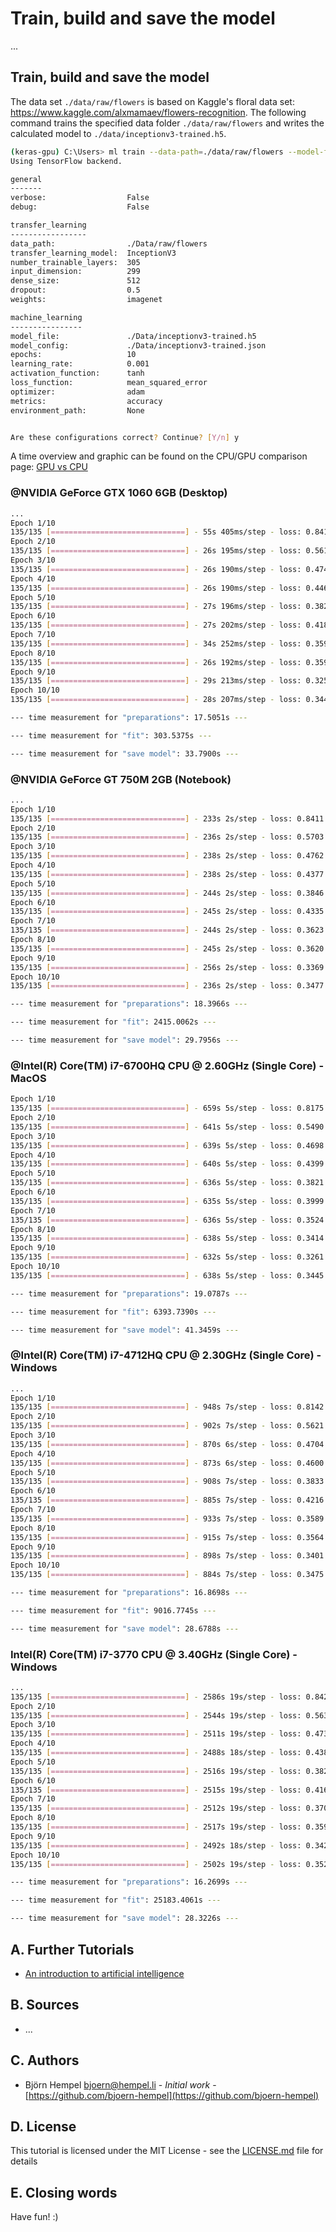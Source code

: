 # Train, build and save the model

...

## Train, build and save the model

The data set `./data/raw/flowers` is based on Kaggle's floral data set: https://www.kaggle.com/alxmamaev/flowers-recognition. The following command trains the specified data folder `./data/raw/flowers` and writes the calculated model to `./data/inceptionv3-trained.h5`.

```bash
(keras-gpu) C:\Users> ml train --data-path=./data/raw/flowers --model-file=./data/inceptionv3-trained.h5
Using TensorFlow backend.

general
-------
verbose:                  False
debug:                    False

transfer_learning
-----------------
data_path:                ./Data/raw/flowers
transfer_learning_model:  InceptionV3
number_trainable_layers:  305
input_dimension:          299
dense_size:               512
dropout:                  0.5
weights:                  imagenet

machine_learning
----------------
model_file:               ./Data/inceptionv3-trained.h5
model_config:             ./Data/inceptionv3-trained.json
epochs:                   10
learning_rate:            0.001
activation_function:      tanh
loss_function:            mean_squared_error
optimizer:                adam
metrics:                  accuracy
environment_path:         None


Are these configurations correct? Continue? [Y/n] y
```

A time overview and graphic can be found on the CPU/GPU comparison page: [GPU vs CPU](/markdown/hardware/gpu-vs-cpu.md)

### @NVIDIA GeForce GTX 1060 6GB (Desktop)

```bash
...
Epoch 1/10
135/135 [==============================] - 55s 405ms/step - loss: 0.8413 - acc: 0.6882
Epoch 2/10
135/135 [==============================] - 26s 195ms/step - loss: 0.5610 - acc: 0.7954
Epoch 3/10
135/135 [==============================] - 26s 190ms/step - loss: 0.4741 - acc: 0.8235
Epoch 4/10
135/135 [==============================] - 26s 190ms/step - loss: 0.4466 - acc: 0.8337
Epoch 5/10
135/135 [==============================] - 27s 196ms/step - loss: 0.3825 - acc: 0.8639
Epoch 6/10
135/135 [==============================] - 27s 202ms/step - loss: 0.4184 - acc: 0.8466
Epoch 7/10
135/135 [==============================] - 34s 252ms/step - loss: 0.3591 - acc: 0.8711
Epoch 8/10
135/135 [==============================] - 26s 192ms/step - loss: 0.3598 - acc: 0.8771
Epoch 9/10
135/135 [==============================] - 29s 213ms/step - loss: 0.3258 - acc: 0.8762
Epoch 10/10
135/135 [==============================] - 28s 207ms/step - loss: 0.3448 - acc: 0.8758

--- time measurement for "preparations": 17.5051s ---

--- time measurement for "fit": 303.5375s ---

--- time measurement for "save model": 33.7900s ---
```

### @NVIDIA GeForce GT 750M 2GB (Notebook)

```bash
...
Epoch 1/10
135/135 [==============================] - 233s 2s/step - loss: 0.8411 - acc: 0.6910
Epoch 2/10
135/135 [==============================] - 236s 2s/step - loss: 0.5703 - acc: 0.7919
Epoch 3/10
135/135 [==============================] - 238s 2s/step - loss: 0.4762 - acc: 0.8242
Epoch 4/10
135/135 [==============================] - 238s 2s/step - loss: 0.4377 - acc: 0.8385
Epoch 5/10
135/135 [==============================] - 244s 2s/step - loss: 0.3846 - acc: 0.8646
Epoch 6/10
135/135 [==============================] - 245s 2s/step - loss: 0.4335 - acc: 0.8407
Epoch 7/10
135/135 [==============================] - 244s 2s/step - loss: 0.3623 - acc: 0.8741
Epoch 8/10
135/135 [==============================] - 245s 2s/step - loss: 0.3620 - acc: 0.8743
Epoch 9/10
135/135 [==============================] - 256s 2s/step - loss: 0.3369 - acc: 0.8773
Epoch 10/10
135/135 [==============================] - 236s 2s/step - loss: 0.3477 - acc: 0.8793

--- time measurement for "preparations": 18.3966s ---

--- time measurement for "fit": 2415.0062s ---

--- time measurement for "save model": 29.7956s ---     
```

### @Intel(R) Core(TM) i7-6700HQ CPU @ 2.60GHz (Single Core) - MacOS

```bash
Epoch 1/10
135/135 [==============================] - 659s 5s/step - loss: 0.8175 - acc: 0.6991
Epoch 2/10
135/135 [==============================] - 641s 5s/step - loss: 0.5490 - acc: 0.7976
Epoch 3/10
135/135 [==============================] - 639s 5s/step - loss: 0.4698 - acc: 0.8268
Epoch 4/10
135/135 [==============================] - 640s 5s/step - loss: 0.4399 - acc: 0.8417
Epoch 5/10
135/135 [==============================] - 636s 5s/step - loss: 0.3821 - acc: 0.8625
Epoch 6/10
135/135 [==============================] - 635s 5s/step - loss: 0.3999 - acc: 0.8526
Epoch 7/10
135/135 [==============================] - 636s 5s/step - loss: 0.3524 - acc: 0.8750
Epoch 8/10
135/135 [==============================] - 638s 5s/step - loss: 0.3414 - acc: 0.8812
Epoch 9/10
135/135 [==============================] - 632s 5s/step - loss: 0.3261 - acc: 0.8829
Epoch 10/10
135/135 [==============================] - 638s 5s/step - loss: 0.3445 - acc: 0.8774

--- time measurement for "preparations": 19.0787s ---

--- time measurement for "fit": 6393.7390s ---

--- time measurement for "save model": 41.3459s ---
```

### @Intel(R) Core(TM) i7-4712HQ CPU @ 2.30GHz (Single Core) - Windows

```bash
...
Epoch 1/10
135/135 [==============================] - 948s 7s/step - loss: 0.8142 - acc: 0.6942
Epoch 2/10
135/135 [==============================] - 902s 7s/step - loss: 0.5621 - acc: 0.7942
Epoch 3/10
135/135 [==============================] - 870s 6s/step - loss: 0.4704 - acc: 0.8281
Epoch 4/10
135/135 [==============================] - 873s 6s/step - loss: 0.4600 - acc: 0.8223
Epoch 5/10
135/135 [==============================] - 908s 7s/step - loss: 0.3833 - acc: 0.8616
Epoch 6/10
135/135 [==============================] - 885s 7s/step - loss: 0.4216 - acc: 0.8456
Epoch 7/10
135/135 [==============================] - 933s 7s/step - loss: 0.3589 - acc: 0.8748
Epoch 8/10
135/135 [==============================] - 915s 7s/step - loss: 0.3564 - acc: 0.8741
Epoch 9/10
135/135 [==============================] - 898s 7s/step - loss: 0.3401 - acc: 0.8731
Epoch 10/10
135/135 [==============================] - 884s 7s/step - loss: 0.3475 - acc: 0.8760

--- time measurement for "preparations": 16.8698s ---

--- time measurement for "fit": 9016.7745s ---

--- time measurement for "save model": 28.6788s ---
```

### Intel(R) Core(TM) i7-3770 CPU @ 3.40GHz (Single Core) - Windows

```bash
...
135/135 [==============================] - 2586s 19s/step - loss: 0.8425 - acc: 0.6845
Epoch 2/10
135/135 [==============================] - 2544s 19s/step - loss: 0.5630 - acc: 0.7936
Epoch 3/10
135/135 [==============================] - 2511s 19s/step - loss: 0.4737 - acc: 0.8254
Epoch 4/10
135/135 [==============================] - 2488s 18s/step - loss: 0.4387 - acc: 0.8361
Epoch 5/10
135/135 [==============================] - 2516s 19s/step - loss: 0.3825 - acc: 0.8637
Epoch 6/10
135/135 [==============================] - 2515s 19s/step - loss: 0.4168 - acc: 0.8427
Epoch 7/10
135/135 [==============================] - 2512s 19s/step - loss: 0.3707 - acc: 0.8700
Epoch 8/10
135/135 [==============================] - 2517s 19s/step - loss: 0.3599 - acc: 0.8713
Epoch 9/10
135/135 [==============================] - 2492s 18s/step - loss: 0.3429 - acc: 0.8701
Epoch 10/10
135/135 [==============================] - 2502s 19s/step - loss: 0.3526 - acc: 0.8739

--- time measurement for "preparations": 16.2699s ---

--- time measurement for "fit": 25183.4061s ---

--- time measurement for "save model": 28.3226s ---
```

## A. Further Tutorials

* [An introduction to artificial intelligence](https://github.com/friends-of-ai/an-introduction-to-artificial-intelligence)

## B. Sources

* ...

## C. Authors

* Björn Hempel <bjoern@hempel.li> - _Initial work_ - [https://github.com/bjoern-hempel](https://github.com/bjoern-hempel)

## D. License

This tutorial is licensed under the MIT License - see the [LICENSE.md](/LICENSE.md) file for details

## E. Closing words

Have fun! :)

